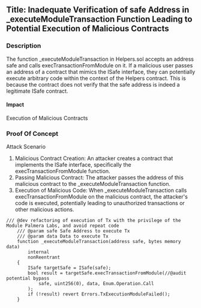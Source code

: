## Title: Inadequate Verification of safe Address in _executeModuleTransaction Function Leading to Potential Execution of Malicious Contracts

### Description

The function _executeModuleTransaction in Helpers.sol accepts an address safe and calls execTransactionFromModule on it. If a malicious user passes an address of a contract that mimics the ISafe interface, they can potentially execute arbitrary code within the context of the Helpers contract. This is because the contract does not verify that the safe address is indeed a legitimate ISafe contract.


#### Impact
Execution of Malicious Contracts

### Proof Of Concept

Attack Scenario

1. Malicious Contract Creation: An attacker creates a contract that implements the ISafe interface, specifically the execTransactionFromModule function.
2. Passing Malicious Contract: The attacker passes the address of this malicious contract to the _executeModuleTransaction function.
3. Execution of Malicious Code: When _executeModuleTransaction calls execTransactionFromModule on the malicious contract, the attacker's code is executed, potentially leading to unauthorized transactions or other malicious actions.

```
/// @dev refactoring of execution of Tx with the privilege of the Module Palmera Labs, and avoid repeat code
    /// @param safe Safe Address to execute Tx
    /// @param data Data to execute Tx
    function _executeModuleTransaction(address safe, bytes memory data)
        internal
        nonReentrant
    {
        ISafe targetSafe = ISafe(safe);
        bool result = targetSafe.execTransactionFromModule(//@audit potential bypass
            safe, uint256(0), data, Enum.Operation.Call
        );
        if (!result) revert Errors.TxExecutionModuleFailed();
    }
```
